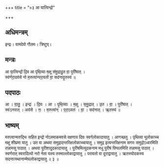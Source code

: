 +++
title = "०३ आ यात्विन्द्रो"

+++
## अधिमन्त्रम्
इन्द्रः। वामदेवो गौतमः। त्रिष्टुप्।

## मन्त्रः
आ या॒त्विन्द्रो॑ दि॒व आ पृ॑थि॒व्या म॒क्षू स॑मु॒द्रादु॒त वा॒ पुरी॑षात् ।  
स्व॑र्णरा॒दव॑से नो म॒रुत्वा॑न्परा॒वतो॑ वा॒ सद॑नादृ॒तस्य॑ ॥

## पदपाठः
आ । या॒तु॒ । इन्द्रः॑ । दि॒वः । आ । पृ॒थि॒व्याः । म॒क्षु । स॒मु॒द्रात् । उ॒त । वा॒ । पुरी॑षात् ।  
स्वः॑ऽनरात् । अव॑से । नः॒ । म॒रुत्वा॑न् । प॒रा॒ऽवतः॑ । वा॒ । सद॑नात् । ऋ॒तस्य॑ ॥

## भाष्यम्
मरुत्वान्मरुद्भिः सहित इन्द्रो नोऽस्माकमवसे रक्षणाय दिवः स्वर्गलोकादायातु । आगच्छतु । पृथिव्या भूलोकाच्च मक्षु शीघ्रमा यातु । उत वा अथवा समुद्रादन्तरिक्षलोकाच्चायातु । समुद्र इत्यन्तरिक्षनाम सगरः समुद्रोऽध्वरमिति तन्नामसु पाठात् । अथवा पुरीशादुदकादायातु । पुरीषमित्युदकनाम मधु पुरीषं पिप्पलमिति तन्नामसु पाठात् । स्वर्णरात् स्वरादित्यो नरो नेता यस्य तस्माल्लोकाद्वायातु । परावतो वा दूराद्वायातु । ऋतस्योदकस्य सदनात्स्थानान्मेघलोकाद्वायातु ॥ ३ ॥